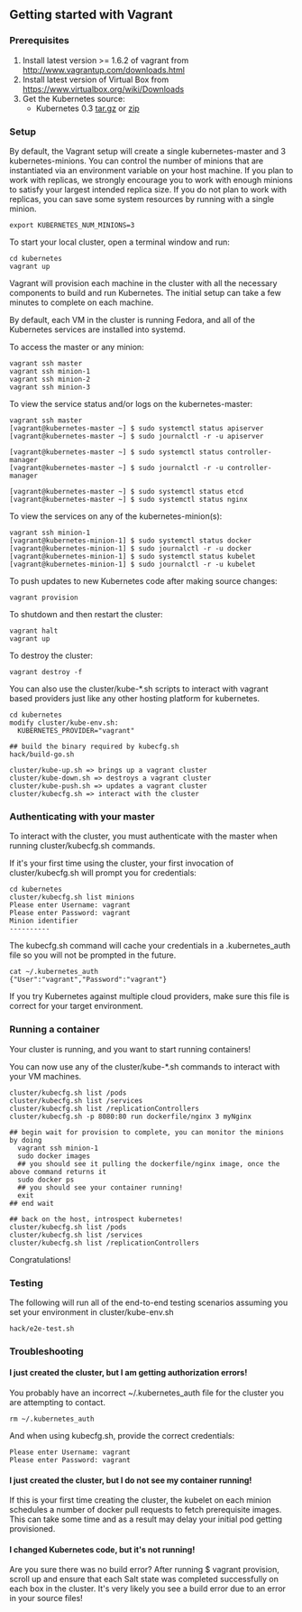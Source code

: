 ## Getting started with Vagrant

### Prerequisites
1. Install latest version >= 1.6.2 of vagrant from http://www.vagrantup.com/downloads.html
2. Install latest version of Virtual Box from https://www.virtualbox.org/wiki/Downloads
3. Get the Kubernetes source:
   * Kubernetes 0.3 [tar.gz](https://github.com/GoogleCloudPlatform/kubernetes/archive/v0.3.tar.gz) or [zip](https://github.com/GoogleCloudPlatform/kubernetes/archive/v0.3.zip)

### Setup

By default, the Vagrant setup will create a single kubernetes-master and 3 kubernetes-minions.  You can control the number of minions that are instantiated via an environment variable on your host machine.  If you plan to work with replicas, we strongly encourage you to work with enough minions to satisfy your largest intended replica size.  If you do not plan to work with replicas, you can save some system resources by running with a single minion.

```
export KUBERNETES_NUM_MINIONS=3
```

To start your local cluster, open a terminal window and run:

```
cd kubernetes
vagrant up
```

Vagrant will provision each machine in the cluster with all the necessary components to build and run Kubernetes.  The initial setup can take a few minutes to complete on each machine.

By default, each VM in the cluster is running Fedora, and all of the Kubernetes services are installed into systemd.

To access the master or any minion:

```
vagrant ssh master
vagrant ssh minion-1
vagrant ssh minion-2
vagrant ssh minion-3
```

To view the service status and/or logs on the kubernetes-master:
```
vagrant ssh master
[vagrant@kubernetes-master ~] $ sudo systemctl status apiserver
[vagrant@kubernetes-master ~] $ sudo journalctl -r -u apiserver

[vagrant@kubernetes-master ~] $ sudo systemctl status controller-manager
[vagrant@kubernetes-master ~] $ sudo journalctl -r -u controller-manager

[vagrant@kubernetes-master ~] $ sudo systemctl status etcd
[vagrant@kubernetes-master ~] $ sudo systemctl status nginx
```

To view the services on any of the kubernetes-minion(s):
```
vagrant ssh minion-1
[vagrant@kubernetes-minion-1] $ sudo systemctl status docker
[vagrant@kubernetes-minion-1] $ sudo journalctl -r -u docker
[vagrant@kubernetes-minion-1] $ sudo systemctl status kubelet
[vagrant@kubernetes-minion-1] $ sudo journalctl -r -u kubelet
```

To push updates to new Kubernetes code after making source changes:
```
vagrant provision
```

To shutdown and then restart the cluster:
```
vagrant halt
vagrant up
```

To destroy the cluster:
```
vagrant destroy -f
```

You can also use the cluster/kube-*.sh scripts to interact with vagrant based providers just like any other hosting platform for kubernetes.

```
cd kubernetes
modify cluster/kube-env.sh:
  KUBERNETES_PROVIDER="vagrant"

## build the binary required by kubecfg.sh
hack/build-go.sh

cluster/kube-up.sh => brings up a vagrant cluster
cluster/kube-down.sh => destroys a vagrant cluster
cluster/kube-push.sh => updates a vagrant cluster
cluster/kubecfg.sh => interact with the cluster
```

### Authenticating with your master

To interact with the cluster, you must authenticate with the master when running cluster/kubecfg.sh commands.

If it's your first time using the cluster, your first invocation of cluster/kubecfg.sh will prompt you for credentials:

```
cd kubernetes
cluster/kubecfg.sh list minions
Please enter Username: vagrant
Please enter Password: vagrant
Minion identifier
----------
```

The kubecfg.sh command will cache your credentials in a .kubernetes_auth file so you will not be prompted in the future.
```
cat ~/.kubernetes_auth
{"User":"vagrant","Password":"vagrant"}
```

If you try Kubernetes against multiple cloud providers, make sure this file is correct for your target environment.

### Running a container

Your cluster is running, and you want to start running containers!

You can now use any of the cluster/kube-*.sh commands to interact with your VM machines.
```
cluster/kubecfg.sh list /pods
cluster/kubecfg.sh list /services
cluster/kubecfg.sh list /replicationControllers
cluster/kubecfg.sh -p 8080:80 run dockerfile/nginx 3 myNginx

## begin wait for provision to complete, you can monitor the minions by doing
  vagrant ssh minion-1
  sudo docker images
  ## you should see it pulling the dockerfile/nginx image, once the above command returns it
  sudo docker ps
  ## you should see your container running!
  exit
## end wait

## back on the host, introspect kubernetes!
cluster/kubecfg.sh list /pods
cluster/kubecfg.sh list /services
cluster/kubecfg.sh list /replicationControllers
```

Congratulations!

### Testing

The following will run all of the end-to-end testing scenarios assuming you set your environment in cluster/kube-env.sh

```
hack/e2e-test.sh
```


### Troubleshooting

#### I just created the cluster, but I am getting authorization errors!

You probably have an incorrect ~/.kubernetes_auth file for the cluster you are attempting to contact.

```
rm ~/.kubernetes_auth
```

And when using kubecfg.sh, provide the correct credentials:

```
Please enter Username: vagrant
Please enter Password: vagrant
```

#### I just created the cluster, but I do not see my container running!

If this is your first time creating the cluster, the kubelet on each minion schedules a number of docker pull requests to fetch prerequisite images.  This can take some time and as a result may delay your initial pod getting provisioned.

#### I changed Kubernetes code, but it's not running!

Are you sure there was no build error?  After running $ vagrant provision, scroll up and ensure that each Salt state was completed successfully on each box in the cluster.
It's very likely you see a build error due to an error in your source files!
